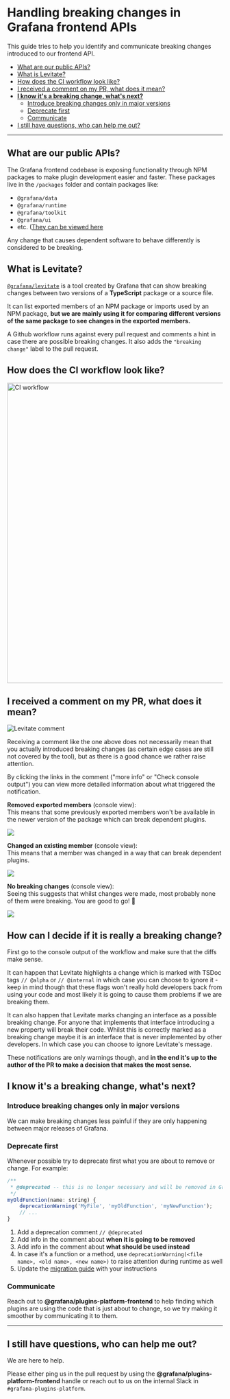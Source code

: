 # Handling breaking changes in Grafana frontend APIs

This guide tries to help you identify and communicate breaking changes introduced to our frontend API.

- [What are our public APIs?](#what-are-our-public-apis)
- [What is Levitate?](#what-is-levitate)
- [How does the CI workflow look like?](#how-does-the-ci-workflow-look-like)
- [I received a comment on my PR, what does it mean?](#i-received-a-comment-on-my-pr-what-does-it-mean)
- [**I know it's a breaking change, what's next?**](#i-know-its-a-breaking-change-whats-next)
  - [Introduce breaking changes only in major versions](#introduce-breaking-changes-only-in-major-versions)
  - [Deprecate first](#deprecate-first)
  - [Communicate](#communicate)
- [I still have questions, who can help me out?](#i-still-have-questions-who-can-help-me-out)

---

## What are our public APIs?

The Grafana frontend codebase is exposing functionality through NPM packages to make plugin development easier and faster.
These packages live in the `/packages` folder and contain packages like:

- `@grafana/data`
- `@grafana/runtime`
- `@grafana/toolkit`
- `@grafana/ui`
- etc. ([They can be viewed here](https://github.com/grafana/grafana/tree/main/packages)

Any change that causes dependent software to behave differently is considered to be breaking.

## What is Levitate?

[`@grafana/levitate`](https://github.com/grafana/levitate) is a tool created by Grafana that can show breaking changes between two versions of a **TypeScript** package or a source file.

It can list exported members of an NPM package or imports used by an NPM package,
**but we are mainly using it for comparing different versions of the same package to see changes in the exported members.**

A Github workflow runs against every pull request and comments a hint in case there are
possible breaking changes. It also adds the `"breaking change"` label to the pull request.

## How does the CI workflow look like?

<img src="./breaking-changes-workflow.png" alt="CI workflow" width="700" />

## I received a comment on my PR, what does it mean?

![Levitate comment](./breaking-changes-comment-screenshot.png)

Receiving a comment like the one above does not necessarily mean that you actually introduced breaking
changes (as certain edge cases are still not covered by the tool), but as there is a good chance we rather raise attention.

By clicking the links in the comment ("more info" or "Check console output") you can view more detailed information about what triggered the notification.

**Removed exported members** (console view):<br />
This means that some previously exported members won't be available in the newer version of the package which can break dependent plugins.

![](./breaking-changes-console-screenshot-1.png)

**Changed an existing member** (console view):<br />
This means that a member was changed in a way that can break dependent plugins.

![](./breaking-changes-console-screenshot-2.png)

**No breaking changes** (console view):<br />
Seeing this suggests that whilst changes were made, most probably none of them were breaking. You are good to go! 👏

![](./breaking-changes-console-screenshot-3.png)

## How can I decide if it is really a breaking change?

First go to the console output of the workflow and make sure that the diffs make sense.

It can happen that Levitate highlights a change which is marked with TSDoc tags `// @alpha` or `// @internal` in
which case you can choose to ignore it - keep in mind though that these flags won't really hold developers back
from using your code and most likely it is going to cause them problems if we are breaking them.

It can also happen that Levitate marks changing an interface as a possible breaking change. 
For anyone that implements that interface introducing a new property will break their code. Whilst this is correctly marked as a breaking change maybe it is an interface that is never implemented by other developers. In which case you can choose to ignore Levitate's message.

These notifications are only warnings though, and **in the end it's up to the author of the PR to make a decision that makes the most sense.**

## I know it's a breaking change, what's next?

### Introduce breaking changes only in major versions

We can make breaking changes less painful if they are only happening between major releases of Grafana.

### Deprecate first

Whenever possible try to deprecate first what you are about to remove or change. For example:

```javascript
/**
 * @deprecated -- this is no longer necessary and will be removed in Grafana 9.0.0
 */
myOldFunction(name: string) {
    deprecationWarning('MyFile', 'myOldFunction', 'myNewFunction');
    // ...
}
```

1. Add a deprecation comment `// @deprecated`
2. Add info in the comment about **when it is going to be removed**
3. Add info in the comment about **what should be used instead**
4. In case it's a function or a method, use `deprecationWarning(<file name>, <old name>, <new name>)` to raise attention during runtime as well
5. Update the [migration guide](../docs/sources/developers/plugins/migration-guide.md) with your instructions

### Communicate

Reach out to **@grafana/plugins-platform-frontend** to help finding which plugins are using the code that is just about to change, so we try making it smoother by communicating it to them.

---

## I still have questions, who can help me out?

We are here to help.

Please either ping us in the pull request by using the **@grafana/plugins-platform-frontend** handle or reach out to us on the internal Slack in `#grafana-plugins-platform`.
